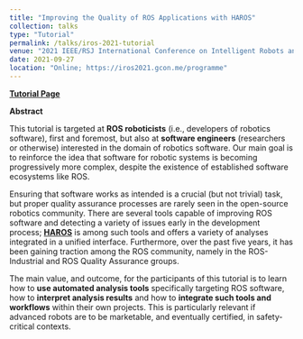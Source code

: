 ```yaml
---
title: "Improving the Quality of ROS Applications with HAROS"
collection: talks
type: "Tutorial"
permalink: /talks/iros-2021-tutorial
venue: "2021 IEEE/RSJ International Conference on Intelligent Robots and Systems (IROS 2021)"
date: 2021-09-27
location: "Online; https://iros2021.gcon.me/programme"
---
```


[**Tutorial Page**](http://haslab.github.io/SAFER/iros21-tutorial.html)

**Abstract**

This tutorial is targeted at **ROS roboticists** (i.e., developers of robotics software), first and foremost, but also at **software engineers** (researchers or otherwise) interested in the domain of robotics software. Our main goal is to reinforce the idea that software for robotic systems is becoming progressively more complex, despite the existence of established software ecosystems like ROS.

Ensuring that software works as intended is a crucial (but not trivial) task, but proper quality assurance processes are rarely seen in the open-source robotics community. There are several tools capable of improving ROS software and detecting a variety of issues early in the development process; [**HAROS**](https://github.com/git-afsantos/haros) is among such tools and offers a variety of analyses integrated in a unified interface. Furthermore, over the past five years, it has been gaining traction among the ROS community, namely in the ROS-Industrial and ROS Quality Assurance groups.

The main value, and outcome, for the participants of this tutorial is to learn how to **use automated analysis tools** specifically targeting ROS software, how to **interpret analysis results** and how to **integrate such tools and workflows** within their own projects. This is particularly relevant if advanced robots are to be marketable, and eventually certified, in safety-critical contexts.
